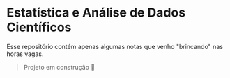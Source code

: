 # Estatística e Análise de Dados Científicos

Esse repositório contém apenas algumas notas que venho "brincando" nas horas vagas.

> Projeto em construção 🚧